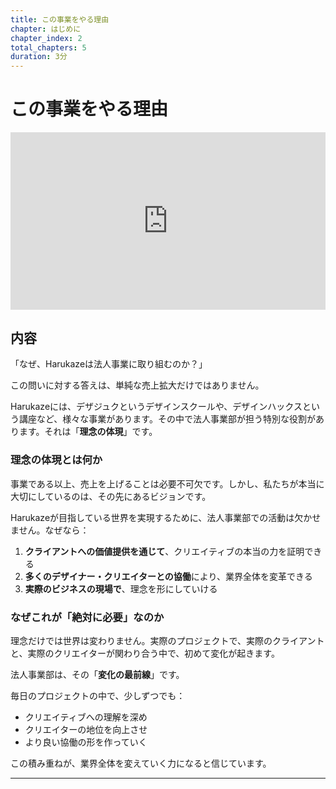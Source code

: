 ```yaml
---
title: この事業をやる理由
chapter: はじめに
chapter_index: 2
total_chapters: 5
duration: 3分
---
```


# この事業をやる理由

<div style="position: relative; padding-bottom: 56.25%; height: 0;"><iframe src="https://www.loom.com/embed/886750c7f7bd4ed091c282551ade1d0b?sid=a2ab17ae-d1d3-4093-b2df-82039ecb6ce8" frameborder="0" webkitallowfullscreen mozallowfullscreen allowfullscreen style="position: absolute; top: 0; left: 0; width: 100%; height: 100%;"></iframe></div>

## 内容

「なぜ、Harukazeは法人事業に取り組むのか？」

この問いに対する答えは、単純な売上拡大だけではありません。

Harukazeには、デザジュクというデザインスクールや、デザインハックスという講座など、様々な事業があります。その中で法人事業部が担う特別な役割があります。それは「**理念の体現**」です。

### 理念の体現とは何か

事業である以上、売上を上げることは必要不可欠です。しかし、私たちが本当に大切にしているのは、その先にあるビジョンです。

Harukazeが目指している世界を実現するために、法人事業部での活動は欠かせません。なぜなら：

1. **クライアントへの価値提供を通じて**、クリエイティブの本当の力を証明できる
2. **多くのデザイナー・クリエイターとの協働**により、業界全体を変革できる
3. **実際のビジネスの現場で**、理念を形にしていける

### なぜこれが「絶対に必要」なのか

理念だけでは世界は変わりません。実際のプロジェクトで、実際のクライアントと、実際のクリエイターが関わり合う中で、初めて変化が起きます。

法人事業部は、その「**変化の最前線**」です。

毎日のプロジェクトの中で、少しずつでも：
- クリエイティブへの理解を深め
- クリエイターの地位を向上させ
- より良い協働の形を作っていく

この積み重ねが、業界全体を変えていく力になると信じています。

---

